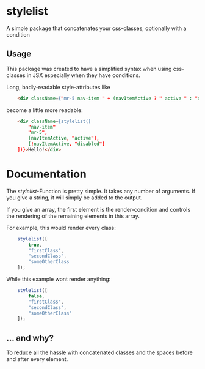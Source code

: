 # stylelist
A simple package that concatenates your css-classes, optionally with a condition

## Usage
This package was created to have a simplified syntax when using css-classes in JSX especially when they have conditions.

Long, badly-readable style-attributes like

```html
	<div className={"mr-5 nav-item " + (navItemActive ? " active " : "disabled")}>Hello!</div>
```

become a little more readable:

```html
	<div className={stylelist([
		"nav-item"
		"mr-5",
		[navItemActive, "active"],
		[!navItemActive, "disabled"]
	])}>Hello!</div>
```

# Documentation
The *stylelist*-Function is pretty simple. It takes any number of arguments. If you give a string, it will simply be added to the output.

If you give an array, the first element is the render-condition and controls the rendering of the remaining elements in this array.

For example, this would render every class:

```js
	stylelist([
		true, 
		"firstClass", 
		"secondClass", 
		"someOtherClass
	]);
```

While this example wont render anything:

```js
	stylelist([
		false, 
		"firstClass", 
		"secondClass", 
		"someOtherClass"
	]);
```

## ... and why?
To reduce all the hassle with concatenated classes and the spaces before and after every element.
